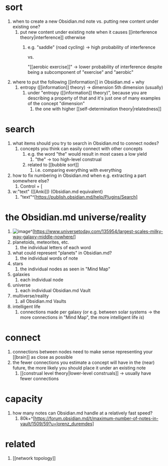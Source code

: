 # sort
1. when to create a new Obsidian.md note vs. putting new content under existing one?
	1. put new content under existing note when it causes [[interference theory|interference]] otherwise
		1. e.g. "saddle" (road cycling) → high probability of interference

			vs.
			
			"[[aerobic exercise]]" → lower probability of interference despite being a subcomponent of "exercise" and "aerobic"
2. where to put the following [[information]] in Obsidian.md + why
	1. entropy ([[information]] theory) → dimension
		5th dimension (usually)
		1. under "entropy ([[information]] theory)", because you are describing a property of that and it's just one of many examples of the concept "dimension"
			1. the one with higher [[self-determination theory|relatedness]]
			
# search
1. what items should you try to search in Obsidian.md to connect nodes?
	1. concepts you think can easily connect with other concepts
		1. e.g. the word "the" would result in most cases a low yield
			1. "the" → too high-level construal
		2. related to [[bubble sort]]
			1. i.e. comparing everything with everything
2. how to fix numbering in Obsidian.md when e.g. extracting a part somewhere else?
	1. Control + [
3. w:"text" ([[Anki]]) (Obsidian.md equivalent)
	1. "text"^[https://publish.obsidian.md/help/Plugins/Search]

# the Obsidian.md universe/reality
1. ![image](https://www.universetoday.com/wp-content/uploads/2017/06/Cosmic-void-1.jpg)^[https://www.universetoday.com/135954/largest-scales-milky-way-galaxy-middle-nowhere/]
2. planetoids, meteorites, etc.
	1. the individual letters of each word
3. what could represent "planets" in Obsidian.md?
	1. the individual words of note
4. stars
	1. the individual nodes as seen in "Mind Map"
5. galaxies
	1. each individual node
6. universe
	1. each individual Obsidian.md Vault
7. multiverse/reality
	1. all Obsidian.md Vaults
8. intelligent life
	1. connections made per galaxy (or e.g. between solar systems → the more connections in "Mind Map", the more intelligent life *is*)

# connect
1. connections between nodes need to make sense representing your [[brain]] as close as possible
2. the fewer connections you estimate a concept will have in the (near) future, the more likely you should place it under an existing note
	1. [[construal level theory|lower-level construals]] → usually have fewer connections
# capacity
1. how many notes can Obsidian.md handle at a relatively fast speed?
	1. 80k+^[https://forum.obsidian.md/t/maximum-number-of-notes-in-vault/1509/59?u=lorenz_duremdes]

# related
1. [[network topology]]